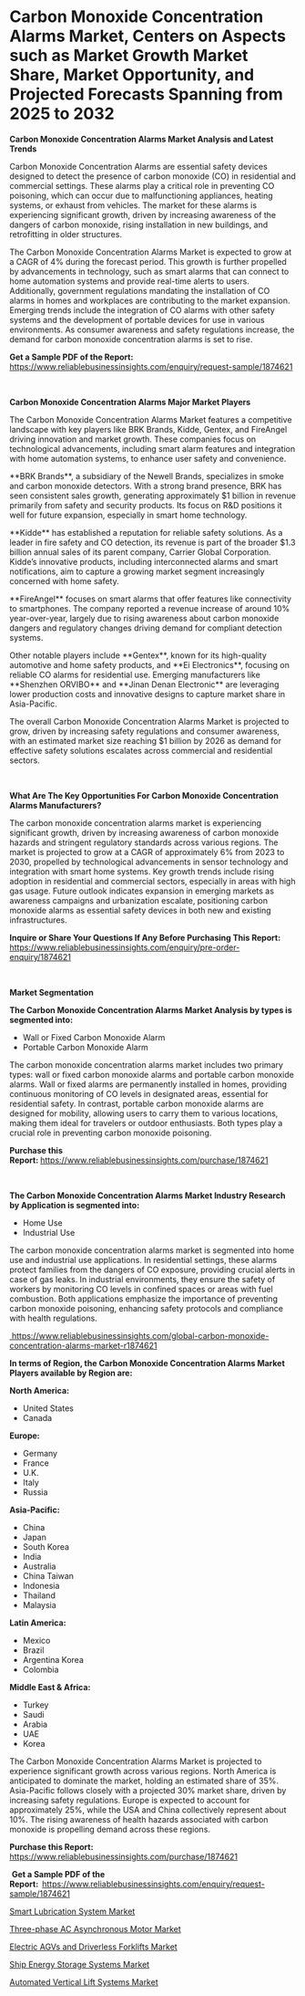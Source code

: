 <p><h1>Carbon Monoxide Concentration Alarms Market, Centers on Aspects such as Market Growth Market Share, Market Opportunity, and Projected Forecasts Spanning from 2025 to 2032</h1></p><p><strong>Carbon Monoxide Concentration Alarms Market Analysis and Latest Trends</strong></p>
<p><p>Carbon Monoxide Concentration Alarms are essential safety devices designed to detect the presence of carbon monoxide (CO) in residential and commercial settings. These alarms play a critical role in preventing CO poisoning, which can occur due to malfunctioning appliances, heating systems, or exhaust from vehicles. The market for these alarms is experiencing significant growth, driven by increasing awareness of the dangers of carbon monoxide, rising installation in new buildings, and retrofitting in older structures.</p><p>The Carbon Monoxide Concentration Alarms Market is expected to grow at a CAGR of 4% during the forecast period. This growth is further propelled by advancements in technology, such as smart alarms that can connect to home automation systems and provide real-time alerts to users. Additionally, government regulations mandating the installation of CO alarms in homes and workplaces are contributing to the market expansion. Emerging trends include the integration of CO alarms with other safety systems and the development of portable devices for use in various environments. As consumer awareness and safety regulations increase, the demand for carbon monoxide concentration alarms is set to rise.</p></p>
<p><strong>Get a Sample PDF of the Report:&nbsp;</strong> <a href="https://www.reliablebusinessinsights.com/enquiry/request-sample/1874621?utm_campaign=118&utm_medium=2&utm_source=Github&utm_content=ia&utm_term=28022025&utm_id=carbon-monoxide-concentration-alarms">https://www.reliablebusinessinsights.com/enquiry/request-sample/1874621</a></p>
<p>&nbsp;</p>
<p><strong>Carbon Monoxide Concentration Alarms Major Market Players</strong></p>
<p><p>The Carbon Monoxide Concentration Alarms Market features a competitive landscape with key players like BRK Brands, Kidde, Gentex, and FireAngel driving innovation and market growth. These companies focus on technological advancements, including smart alarm features and integration with home automation systems, to enhance user safety and convenience.</p><p>**BRK Brands**, a subsidiary of the Newell Brands, specializes in smoke and carbon monoxide detectors. With a strong brand presence, BRK has seen consistent sales growth, generating approximately $1 billion in revenue primarily from safety and security products. Its focus on R&D positions it well for future expansion, especially in smart home technology.</p><p>**Kidde** has established a reputation for reliable safety solutions. As a leader in fire safety and CO detection, its revenue is part of the broader $1.3 billion annual sales of its parent company, Carrier Global Corporation. Kidde’s innovative products, including interconnected alarms and smart notifications, aim to capture a growing market segment increasingly concerned with home safety.</p><p>**FireAngel** focuses on smart alarms that offer features like connectivity to smartphones. The company reported a revenue increase of around 10% year-over-year, largely due to rising awareness about carbon monoxide dangers and regulatory changes driving demand for compliant detection systems.</p><p>Other notable players include **Gentex**, known for its high-quality automotive and home safety products, and **Ei Electronics**, focusing on reliable CO alarms for residential use. Emerging manufacturers like **Shenzhen ORVIBO** and **Jinan Denan Electronic** are leveraging lower production costs and innovative designs to capture market share in Asia-Pacific.</p><p>The overall Carbon Monoxide Concentration Alarms Market is projected to grow, driven by increasing safety regulations and consumer awareness, with an estimated market size reaching $1 billion by 2026 as demand for effective safety solutions escalates across commercial and residential sectors.</p></p>
<p>&nbsp;</p>
<p><strong>What Are The Key Opportunities For Carbon Monoxide Concentration Alarms Manufacturers?</strong></p>
<p><p>The carbon monoxide concentration alarms market is experiencing significant growth, driven by increasing awareness of carbon monoxide hazards and stringent regulatory standards across various regions. The market is projected to grow at a CAGR of approximately 6% from 2023 to 2030, propelled by technological advancements in sensor technology and integration with smart home systems. Key growth trends include rising adoption in residential and commercial sectors, especially in areas with high gas usage. Future outlook indicates expansion in emerging markets as awareness campaigns and urbanization escalate, positioning carbon monoxide alarms as essential safety devices in both new and existing infrastructures.</p></p>
<p><strong>Inquire or Share Your Questions If Any Before Purchasing This Report:</strong> <a href="https://www.reliablebusinessinsights.com/enquiry/pre-order-enquiry/1874621?utm_campaign=118&utm_medium=2&utm_source=Github&utm_content=ia&utm_term=28022025&utm_id=carbon-monoxide-concentration-alarms">https://www.reliablebusinessinsights.com/enquiry/pre-order-enquiry/1874621</a></p>
<p>&nbsp;</p>
<p><strong>Market Segmentation</strong></p>
<p><strong>The Carbon Monoxide Concentration Alarms Market Analysis by types is segmented into:</strong></p>
<p><ul><li>Wall or Fixed Carbon Monoxide Alarm</li><li>Portable Carbon Monoxide Alarm</li></ul></p>
<p><p>The carbon monoxide concentration alarms market includes two primary types: wall or fixed carbon monoxide alarms and portable carbon monoxide alarms. Wall or fixed alarms are permanently installed in homes, providing continuous monitoring of CO levels in designated areas, essential for residential safety. In contrast, portable carbon monoxide alarms are designed for mobility, allowing users to carry them to various locations, making them ideal for travelers or outdoor enthusiasts. Both types play a crucial role in preventing carbon monoxide poisoning.</p></p>
<p><strong>Purchase this Report:&nbsp;</strong><a href="https://www.reliablebusinessinsights.com/purchase/1874621?utm_campaign=118&utm_medium=2&utm_source=Github&utm_content=ia&utm_term=28022025&utm_id=carbon-monoxide-concentration-alarms">https://www.reliablebusinessinsights.com/purchase/1874621</a></p>
<p>&nbsp;</p>
<p><strong>The Carbon Monoxide Concentration Alarms Market Industry Research by Application is segmented into:</strong></p>
<p><ul><li>Home Use</li><li>Industrial Use</li></ul></p>
<p><p>The carbon monoxide concentration alarms market is segmented into home use and industrial use applications. In residential settings, these alarms protect families from the dangers of CO exposure, providing crucial alerts in case of gas leaks. In industrial environments, they ensure the safety of workers by monitoring CO levels in confined spaces or areas with fuel combustion. Both applications emphasize the importance of preventing carbon monoxide poisoning, enhancing safety protocols and compliance with health regulations.</p></p>
<p><a href="https://www.reliablebusinessinsights.com/global-carbon-monoxide-concentration-alarms-market-r1874621?utm_campaign=118&utm_medium=2&utm_source=Github&utm_content=ia&utm_term=28022025&utm_id=carbon-monoxide-concentration-alarms">&nbsp;https://www.reliablebusinessinsights.com/global-carbon-monoxide-concentration-alarms-market-r1874621</a></p>
<p><strong>In terms of Region, the Carbon Monoxide Concentration Alarms Market Players available by Region are:</strong></p>
<p>
    <p> <strong> North America: </strong>
        <ul>
            <li>United States</li>
            <li>Canada</li>
        </ul>
        </p> 
    <p> <strong> Europe: </strong>
        <ul>
            <li>Germany</li>
            <li>France</li>
            <li>U.K.</li>
            <li>Italy</li>
            <li>Russia</li>
        </ul>
        </p> 
    <p> <strong> Asia-Pacific: </strong>
        <ul>
            <li>China</li>
            <li>Japan</li>
            <li>South Korea</li>
            <li>India</li>
            <li>Australia</li>
            <li>China Taiwan</li>
            <li>Indonesia</li>
            <li>Thailand</li>
            <li>Malaysia</li>
        </ul>
        </p> 
    <p> <strong> Latin America: </strong>
        <ul>
            <li>Mexico</li>
            <li>Brazil</li>
            <li>Argentina Korea</li>
            <li>Colombia</li>
        </ul>
        </p> 
    <p> <strong> Middle East & Africa: </strong>
        <ul>
            <li>Turkey</li>
            <li>Saudi</li>
            <li>Arabia</li>
            <li>UAE</li>
            <li>Korea</li>
        </ul>
    </p>
    </p>
<p><p>The Carbon Monoxide Concentration Alarms Market is projected to experience significant growth across various regions. North America is anticipated to dominate the market, holding an estimated share of 35%. Asia-Pacific follows closely with a projected 30% market share, driven by increasing safety regulations. Europe is expected to account for approximately 25%, while the USA and China collectively represent about 10%. The rising awareness of health hazards associated with carbon monoxide is propelling demand across these regions.</p></p>
<p><strong>Purchase this Report: </strong><a href="https://www.reliablebusinessinsights.com/purchase/1874621?utm_campaign=118&utm_medium=2&utm_source=Github&utm_content=ia&utm_term=28022025&utm_id=carbon-monoxide-concentration-alarms">https://www.reliablebusinessinsights.com/purchase/1874621</a></p>
<p>&nbsp;<strong>Get a Sample PDF of the Report:&nbsp;&nbsp;</strong><a href="https://www.reliablebusinessinsights.com/enquiry/request-sample/1874621?utm_campaign=118&utm_medium=2&utm_source=Github&utm_content=ia&utm_term=28022025&utm_id=carbon-monoxide-concentration-alarms">https://www.reliablebusinessinsights.com/enquiry/request-sample/1874621</a></p>
<p><strong></strong></p>
<p><p><a href="https://github.com/indrystar/Market-Research-Report-List-5/blob/main/smart-lubrication-system-market.md?utm_campaign=118&utm_medium=2&utm_source=Github&utm_content=ia&utm_term=28022025&utm_id=carbon-monoxide-concentration-alarms">Smart Lubrication System Market</a></p><p><a href="https://github.com/nwogudimouix/Market-Research-Report-List-1/blob/main/three-phase-ac-asynchronous-motor-market.md?utm_campaign=118&utm_medium=2&utm_source=Github&utm_content=ia&utm_term=28022025&utm_id=carbon-monoxide-concentration-alarms">Three-phase AC Asynchronous Motor Market</a></p><p><a href="https://github.com/sukeldrage0g/Market-Research-Report-List-1/blob/main/electric-agvs-and-driverless-forklifts-market.md?utm_campaign=118&utm_medium=2&utm_source=Github&utm_content=ia&utm_term=28022025&utm_id=carbon-monoxide-concentration-alarms">Electric AGVs and Driverless Forklifts Market</a></p><p><a href="https://github.com/okornevonywx/Market-Research-Report-List-1/blob/main/ship-energy-storage-systems-market.md?utm_campaign=118&utm_medium=2&utm_source=Github&utm_content=ia&utm_term=28022025&utm_id=carbon-monoxide-concentration-alarms">Ship Energy Storage Systems Market</a></p><p><a href="https://github.com/hervedeidadw/Market-Research-Report-List-1/blob/main/automated-vertical-lift-systems-market.md?utm_campaign=118&utm_medium=2&utm_source=Github&utm_content=ia&utm_term=28022025&utm_id=carbon-monoxide-concentration-alarms">Automated Vertical Lift Systems Market</a></p></p>